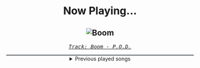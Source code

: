 <div align="center"> 
<h1>Now Playing...</h1>

![Boom](https://i.scdn.co/image/ab67616d00001e0295741aa186187b05e0653245)
--
_<samp><a href="https://open.spotify.com/track/5DooySfCD1xCJ49gQm9rx7">Track: Boom - P.O.D.</a></samp>_

<div style="border: 1px #4B5054 solid"></div>
<details>
  <summary>
    Previous played songs
  </summary>
  <table>
    <thead>
      <tr>
        <th>
          Artist
        </th>
        <th>
          Song
        </th>
        <th>
          Link
        </th>
      </tr>
    </thead>
    <tbody>
      <tr><td>P.O.D.</td><td>Boom</td><td><a href="https://open.spotify.com/track/5DooySfCD1xCJ49gQm9rx7">https://open.spotify.com/track/5DooySfCD1xCJ49gQm9rx7</a></td></tr><tr><td>Thousand Foot Krutch</td><td>Move</td><td><a href="https://open.spotify.com/track/5tXPbEbEouMSEbqQHO0qQa">https://open.spotify.com/track/5tXPbEbEouMSEbqQHO0qQa</a></td></tr><tr><td>Hollywood Undead</td><td>S.C.A.V.A.</td><td><a href="https://open.spotify.com/track/2eK7g9jBuTwACNXpV9BUAE">https://open.spotify.com/track/2eK7g9jBuTwACNXpV9BUAE</a></td></tr><tr><td>LaFee</td><td>Heul doch</td><td><a href="https://open.spotify.com/track/5wtUiRzz2YVVWzpWt0hwSP">https://open.spotify.com/track/5wtUiRzz2YVVWzpWt0hwSP</a></td></tr><tr><td>Adelitas Way</td><td>Invincible</td><td><a href="https://open.spotify.com/track/4FthwGFz9SVZgCVqxNXsSK">https://open.spotify.com/track/4FthwGFz9SVZgCVqxNXsSK</a></td></tr><tr><td>Papa Roach</td><td>Last Resort</td><td><a href="https://open.spotify.com/track/5W8YXBz9MTIDyrpYaCg2Ky">https://open.spotify.com/track/5W8YXBz9MTIDyrpYaCg2Ky</a></td></tr><tr><td>Bad Meets Evil</td><td>Fast Lane</td><td><a href="https://open.spotify.com/track/2c5Isyd07hWsl7AQia2Dig">https://open.spotify.com/track/2c5Isyd07hWsl7AQia2Dig</a></td></tr><tr><td>OOMPH!</td><td>Augen auf!</td><td><a href="https://open.spotify.com/track/6gcFq5UOdNa8LzTRd4lldD">https://open.spotify.com/track/6gcFq5UOdNa8LzTRd4lldD</a></td></tr><tr><td>Egypt Central</td><td>Over And Under</td><td><a href="https://open.spotify.com/track/6Lah64e21cUytn0QXfuOoF">https://open.spotify.com/track/6Lah64e21cUytn0QXfuOoF</a></td></tr><tr><td>Dope</td><td>My Funeral</td><td><a href="https://open.spotify.com/track/6JEgyvjdGb4CYzcCh6fssP">https://open.spotify.com/track/6JEgyvjdGb4CYzcCh6fssP</a></td></tr><tr><td>Eminem</td><td>Not Afraid</td><td><a href="https://open.spotify.com/track/7Ie9W94M7OjPoZVV216Xus">https://open.spotify.com/track/7Ie9W94M7OjPoZVV216Xus</a></td></tr><tr><td>Static-X</td><td>The Only</td><td><a href="https://open.spotify.com/track/35ZmCVnfYRdK1iLGCxNhMa">https://open.spotify.com/track/35ZmCVnfYRdK1iLGCxNhMa</a></td></tr><tr><td>Egypt Central</td><td>White Rabbit</td><td><a href="https://open.spotify.com/track/4QhSscYz3TPLEwD6lMezvG">https://open.spotify.com/track/4QhSscYz3TPLEwD6lMezvG</a></td></tr><tr><td>Powerman 5000</td><td>Bombshell</td><td><a href="https://open.spotify.com/track/2yY4ojg6wfEFBGVZoJuXqK">https://open.spotify.com/track/2yY4ojg6wfEFBGVZoJuXqK</a></td></tr><tr><td>Spoken</td><td>Through It All</td><td><a href="https://open.spotify.com/track/3nB5TJEl7taRMwlaoHiOry">https://open.spotify.com/track/3nB5TJEl7taRMwlaoHiOry</a></td></tr><tr><td>Blue Stahli</td><td>ULTRAnumb</td><td><a href="https://open.spotify.com/track/3B0hzwc1e8AYOytj9hZS2I">https://open.spotify.com/track/3B0hzwc1e8AYOytj9hZS2I</a></td></tr><tr><td>Concrete Castles</td><td>So Addicted</td><td><a href="https://open.spotify.com/track/72481BV5mKDaDStZ9cTaAR">https://open.spotify.com/track/72481BV5mKDaDStZ9cTaAR</a></td></tr><tr><td>Concrete Castles</td><td>So Addicted</td><td><a href="https://open.spotify.com/track/72481BV5mKDaDStZ9cTaAR">https://open.spotify.com/track/72481BV5mKDaDStZ9cTaAR</a></td></tr><tr><td>Concrete Castles</td><td>So Addicted</td><td><a href="https://open.spotify.com/track/72481BV5mKDaDStZ9cTaAR">https://open.spotify.com/track/72481BV5mKDaDStZ9cTaAR</a></td></tr><tr><td>Concrete Castles</td><td>So Addicted</td><td><a href="https://open.spotify.com/track/72481BV5mKDaDStZ9cTaAR">https://open.spotify.com/track/72481BV5mKDaDStZ9cTaAR</a></td></tr>
    </tbody>
  </table>
</details>

</div>
